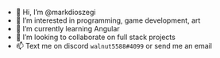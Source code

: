 - 👋 Hi, I’m @markdioszegi
- 👀 I’m interested in programming, game development, art
- 🌱 I’m currently learning Angular
- 💞️ I’m looking to collaborate on full stack projects
- 📫 Text me on discord `walnut5588#4099` or send me an email

<!---
markdioszegi/markdioszegi is a ✨ special ✨ repository because its `README.md` (this file) appears on your GitHub profile.
You can click the Preview link to take a look at your changes.
--->
